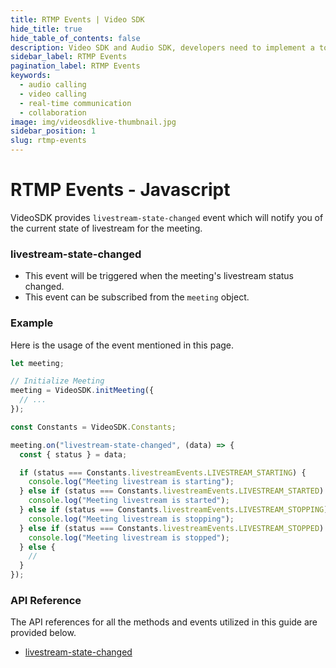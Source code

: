 ```yaml
---
title: RTMP Events | Video SDK
hide_title: true
hide_table_of_contents: false
description: Video SDK and Audio SDK, developers need to implement a token server. This requires efforts on both the front-end and backend.
sidebar_label: RTMP Events
pagination_label: RTMP Events
keywords:
  - audio calling
  - video calling
  - real-time communication
  - collaboration
image: img/videosdklive-thumbnail.jpg
sidebar_position: 1
slug: rtmp-events
---
```


# RTMP Events - Javascript

VideoSDK provides `livestream-state-changed` event which will notify you of the current state of livestream for the meeting.

### livestream-state-changed

- This event will be triggered when the meeting's livestream status changed.
- This event can be subscribed from the `meeting` object.

### Example

Here is the usage of the event mentioned in this page.

```javascript
let meeting;

// Initialize Meeting
meeting = VideoSDK.initMeeting({
  // ...
});

const Constants = VideoSDK.Constants;

meeting.on("livestream-state-changed", (data) => {
  const { status } = data;

  if (status === Constants.livestreamEvents.LIVESTREAM_STARTING) {
    console.log("Meeting livestream is starting");
  } else if (status === Constants.livestreamEvents.LIVESTREAM_STARTED) {
    console.log("Meeting livestream is started");
  } else if (status === Constants.livestreamEvents.LIVESTREAM_STOPPING) {
    console.log("Meeting livestream is stopping");
  } else if (status === Constants.livestreamEvents.LIVESTREAM_STOPPED) {
    console.log("Meeting livestream is stopped");
  } else {
    //
  }
});
```

### API Reference

The API references for all the methods and events utilized in this guide are provided below.

- [livestream-state-changed](/javascript/api/sdk-reference/meeting-class/events#livestream-state-changed)
